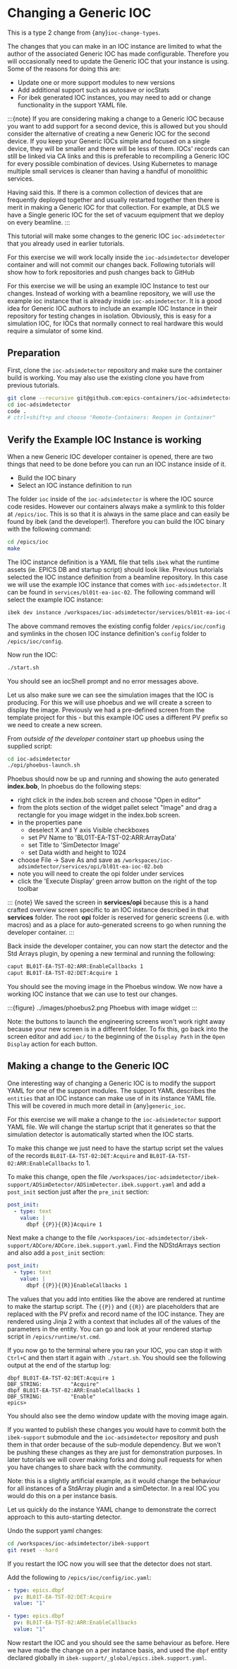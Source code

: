 # Changing a Generic IOC

This is a type 2 change from {any}`ioc-change-types`.

The changes that you can make in an IOC instance are limited to what
the author of the associated Generic IOC has made configurable.
Therefore you will
occasionally need to update the Generic IOC that your instance is using.
Some of the reasons for doing this are:

- Update one or more support modules to new versions
- Add additional support such as autosave or iocStats
- For ibek generated IOC instances, you may need to add or change functionality
  in the support YAML file.

:::{note}
If you are considering making a change to a Generic IOC because you want to add support for a second device, this is allowed but you should consider the alternative of creating a new Generic IOC for the second device. If you keep your Generic IOCs simple and focused on a single device, they will be smaller and there will be less of them. IOCs' records can still be linked via CA links and this is preferable to recompiling a Generic IOC for every possible combination of devices. Using Kubernetes to manage multiple small services is cleaner than having a handful of monolithic services.

Having said this. If there is a common collection of devices that are frequently deployed together and usually restarted together then there is merit in making a Generic IOC for that collection. For example, at DLS we have a Single generic IOC for the set of vacuum equipment that we deploy on every beamline.
:::

This tutorial will make some changes to the generic IOC `ioc-adsimdetector` that you already used in earlier tutorials.

For this exercise we will work locally inside the `ioc-adsimdetector` developer container and will not commit our changes back. Following tutorials will show how to fork repositories and push changes back to GitHub

For this exercise we will be using an example IOC Instance to test our changes. Instead of working with a beamline repository, we will use the example ioc instance that is already inside `ioc-adsimdetector`. It is a good idea for Generic IOC authors to include an example IOC Instance in their repository for testing changes in isolation. Obviously, this is easy for a simulation IOC, for IOCs that normally connect to real hardware this would require a simulator of some kind.

## Preparation

First, clone the `ioc-adsimdetector` repository and make sure the container build is working. You may also use the existing clone you have from previous tutorials.

```bash
git clone --recursive git@github.com:epics-containers/ioc-adsimdetector.git
cd ioc-adsimdetector
code .
# ctrl+shift+p and choose "Remote-Containers: Reopen in Container"
```

## Verify the Example IOC Instance is working

When a new Generic IOC developer container is opened, there are two things that need to be done before you can run an IOC instance inside of it.

- Build the IOC binary
- Select an IOC instance definition to run

The folder `ioc` inside of the `ioc-adsimdetector` is where the IOC source code resides. However our containers always make a symlink to this folder at `/epics/ioc`. This is so that it is always in the same place and can easily be found by ibek (and the developer!). Therefore you can build the IOC binary with the following command:

```bash
cd /epics/ioc
make
```

The IOC instance definition is a YAML file that tells `ibek` what the runtime assets (ie. EPICS DB and startup script) should look like. Previous tutorials selected the IOC instance definition from a beamline repository. In this case we will use the example IOC instance that comes with `ioc-adsimdetector`. It can be found in `services/bl01t-ea-ioc-02`. The following command will select the example IOC instance:

```bash
ibek dev instance /workspaces/ioc-adsimdetector/services/bl01t-ea-ioc-02
```

The above command removes the existing config folder `/epics/ioc/config` and symlinks in the chosen IOC instance definition's `config` folder to  `/epics/ioc/config`.

Now run the IOC:

```bash
./start.sh
```

You should see an iocShell prompt and no error messages above.

Let us also make sure we can see the simulation images that the IOC is producing. For this we will use phoebus and we will create a screen to display the image. Previously we had a pre-defined screen from the template project for this - but this example IOC uses a different PV prefix so we need to create a new screen.

From *outside of the developer container* start up phoebus using the supplied script:

```bash
cd ioc-adsimdetector
./opi/phoebus-launch.sh
```

Phoebus should now be up and running and showing the auto generated **index.bob**, In phoebus do the following steps:

- right click in the index.bob screen and choose "Open in editor"
- from the plots section of the widget pallet select "Image" and drag a rectangle for you image widget in the index.bob screen.
- in the properties pane
  - deselect X and Y axis Visible checkboxes
  - set PV Name to 'BL01T-EA-TST-02:ARR:ArrayData'
  - set Title to 'SimDetector Image'
  - set Data width and height to 1024
- choose File -> Save As and save as `/workspaces/ioc-adsimdetector/services/opi/bl01t-ea-ioc-02.bob`
- note you will need to create the opi folder under services
- click the 'Execute Display' green arrow button on the right of the top toolbar


::: {note}
We saved the screen in **services/opi** because this is a hand crafted overview screen specific to an IOC instance described in that **services** folder. The root **opi** folder is reserved for generic screens (i.e. with macros) and as a place for auto-generated screens to go when running the developer container.
:::

Back inside the developer container, you can now start the detector and the Std Arrays plugin, by opening a new terminal and running the following:

```bash
caput BL01T-EA-TST-02:ARR:EnableCallbacks 1
caput BL01T-EA-TST-02:DET:Acquire 1
```

You should see the moving image in the Phoebus window. We now have a working
IOC instance that we can use to test our changes.


:::{figure} ../images/phoebus2.png
Phoebus with image widget
:::

Note: the buttons to launch the engineering screens won't work right away because your new screen is in a different folder. To fix this, go back into the screen editor and add `ioc/` to the beginning of the `Display Path` in the `Open Display` action for each button.

## Making a change to the Generic IOC

One interesting way of changing a Generic IOC is to modify the support YAML
for one of the support modules. The support YAML describes the `entities` that
an IOC instance can make use of in its instance YAML file. This will be
covered in much more detail in {any}`generic_ioc`.

For this exercise we will make a change to the `ioc-adsimdetector` support
YAML file. We will change the startup script that it generates so that the
simulation detector is automatically started when the IOC starts.

To make this change we just need to have the startup script set the values
of the records `BL01T-EA-TST-02:DET:Acquire` and
`BL01T-EA-TST-02:ARR:EnableCallbacks` to 1.

To make this change, open the file
`/workspaces/ioc-adsimdetector/ibek-support/ADSimDetector/ADSimDetector.ibek.support.yaml`
and add a `post_init` section just after the `pre_init` section:

```yaml
post_init:
  - type: text
    value: |
      dbpf {{P}}{{R}}Acquire 1
```

Next make a change to the file `/workspaces/ioc-adsimdetector/ibek-support/ADCore/ADCore.ibek.support.yaml`.
Find the NDStdArrays section and also add a `post_init` section:

```yaml
post_init:
  - type: text
    value: |
      dbpf {{P}}{{R}}EnableCallbacks 1
```

The values that you add into entities like the above are rendered at runtime to make the startup script. The `{{P}}` and `{{R}}` are placeholders that are replaced with the PV prefix and record name of the IOC instance. They are rendered using Jinja 2 with a context that includes all of the values of the parameters in the entity. You can go and look at your rendered startup script in `/epics/runtime/st.cmd`.

If you now go to the terminal where you ran your IOC, you can stop it with
`Ctrl+C` and then start it again with `./start.sh`. You should see the
following output at the end of the startup log:

```console
dbpf BL01T-EA-TST-02:DET:Acquire 1
DBF_STRING:         "Acquire"
dbpf BL01T-EA-TST-02:ARR:EnableCallbacks 1
DBF_STRING:         "Enable"
epics>
```

You should also see the demo window update with the moving image again.

If you wanted to publish these changes you would have to commit both the
`ibek-support` submodule and the `ioc-adsimdetector` repository and push
them in that order because of the sub-module dependency. But we won't be
pushing these changes as they are just for demonstration purposes. In later
tutorials we will cover making forks and doing pull requests for when you have
changes to share back with the community.

Note: this is a slightly artificial example, as it would change the behaviour
for all instances of a StdArray plugin and a simDetector. In a real IOC you would
do this on a per instance basis.

Let us quickly do the instance YAML change to demonstrate the correct approach
to this auto-starting detector.

Undo the support yaml changes:

```bash
cd /workspaces/ioc-adsimdetector/ibek-support
git reset --hard
```

If you restart the IOC now you will see that the detector does not start.

Add the following to
`/epics/ioc/config/ioc.yaml`:

```yaml
- type: epics.dbpf
  pv: BL01T-EA-TST-02:DET:Acquire
  value: "1"

- type: epics.dbpf
  pv: BL01T-EA-TST-02:ARR:EnableCallbacks
  value: "1"
```

Now restart the IOC and you should see the same behaviour as before. Here
we have made the change on a per instance basis, and used the `dbpf` entity
declared globally in `ibek-support/_global/epics.ibek.support.yaml`.

